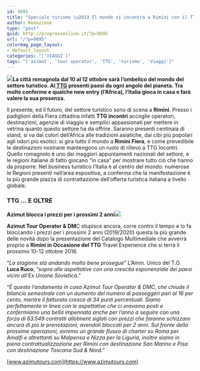 ```yaml
---
id: 9895
title: "Speciale turismo \u2013 Il mondo si incontra a Rimini con il TTG. Pt. 4"
author: Redazione
type: "post"
guid: http://progressonline.it/?p=9895
url: "/?p=9895"
colormag_page_layout:
- default_layout
categories: "['VIAGGI']"
tags: "['azimut', 'tour operator', 'TTG', 'turismo', 'Viaggi']"
---
```


**![](https://progressonline.it/wp-content/uploads/2018/10/1535527349ba576f1cebf19e13225cdd498927d7a4-300x225.png)La città romagnola dal 10 al 12 ottobre sarà l’ombelico del mondo del settore turistico. Al[ TTG](https://progressonline.it/mondo-si-incontra-rimini-2/) presenti paesi da ogni angolo del pianeta. Tra molte conferme e qualche new entry (l’Africa), l’Italia gioca in casa e farà valere la sua presenza.**

Il presente, ed il futuro, del settore turistico sono di scena a **Rimini**. Presso i padiglioni della Fiera cittadina infatti **TTG incontri** accoglie operatori, destinazioni, agenzie di viaggio e semplici appassionati per mettere in vetrina quanto questo settore ha da offrire. Saranno presenti centinaia di stand, si va dai colori dell’Africa alle tradizioni asiatiche, dai cibi più popolari agli odori più esotici: si gira tutto il mondo a **Rimini Fiera**, e come prevedibile le destinazioni nostrane mantengono un ruolo di rilievo a TTG Incontri. Quello romagnolo è uno dei maggiori appuntamenti nazionali del settore, e le regioni italiane di fatto giocano “in casa” per mostrare tutto ciò che hanno da proporre. Nel business turistico l’Italia è al centro del mondo: numerose le Regioni presenti nell’area espositiva, a conferma che la manifestazione è la più grande piazza di contrattazione dell’offerta turistica italiana a livello globale.

### **TTG … E OLTRE**

**Azimut blocca i prezzi per i prossimi 2 anni![](https://progressonline.it/wp-content/uploads/2018/10/images.jpg)**

**Azimut Tour Operator &amp; DM**C stupisce ancora, corre contro il tempo e lo fa bloccando i prezzi per i prossimi 2 anni (2019/2020) questa la più grande delle novità dopo la presentazione del Catalogo Multimediale che avverrà proprio a **Rimini in Occasione del TTG** Travel Experience che si terra il prossimo 10-12 ottobre 2018.

“*La stagione sta andando molto bene prosegue*” L’Amm. Unico del T.O. **Luca Ruco**, “*sopra alle aspettative con una crescita esponenziale dei paesi vicini all’Ex Unione Sovietica*.”

“*È questo l’andamento in casa Azimut Tour Operator &amp; DMC, che chiude il bilancio semestrale con un aumento del numero di passeggeri pari al 16 per cento, mentre il fatturato cresce di 34 punti percentuali. Siamo perfettamente in linea con le aspettative che ci eravamo posti e confermiamo una bella impennata anche per l’anno a seguire con una forza di 63.549 contratti allotment siglati con prezzi che faranno schizzare ancora di più le prenotazioni, avendoli bloccati per 2 anni. Sul fronte della prossime operazioni, avremo un grande flusso di charter su Roma per Amalfi e altrettanti su Malpensa e Nizza per la Liguria, inoltre siamo in piena contrattualizzazione per Rimini con destinazione San Marino e Pisa con destinazione Toscana Sud &amp; Nord*.”

[www.azimutours.com](https://www.azimutours.com)